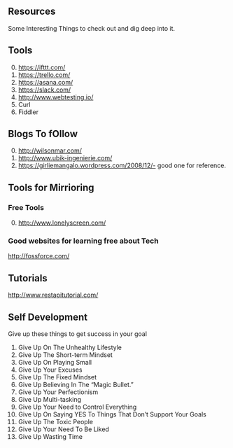 ## Resources

Some Interesting Things to check out and dig deep into it.

## Tools

0. https://ifttt.com/
1. https://trello.com/
2. https://asana.com/
3. https://slack.com/
4. http://www.webtesting.io/
5. Curl
6. Fiddler

## Blogs To fOllow
0. http://wilsonmar.com/
1. http://www.ubik-ingenierie.com/
2. https://girliemangalo.wordpress.com/2008/12/- good one for reference.

## Tools for Mirrioring

### Free Tools

0. http://www.lonelyscreen.com/

### Good websites for learning free about Tech
http://fossforce.com/

## Tutorials

http://www.restapitutorial.com/

## Self Development
Give up these things to get success in your goal

1. Give Up On The Unhealthy Lifestyle
2. Give Up The Short-term Mindset
3. Give Up On Playing Small
4. Give Up Your Excuses
5. Give Up The Fixed Mindset
6. Give Up Believing In The “Magic Bullet.”
7. Give Up Your Perfectionism
8. Give Up Multi-tasking
9. Give Up Your Need to Control Everything
10. Give Up On Saying YES To Things That Don’t Support Your Goals
11. Give Up The Toxic People
12. Give Up Your Need To Be Liked
13. Give Up Wasting Time



